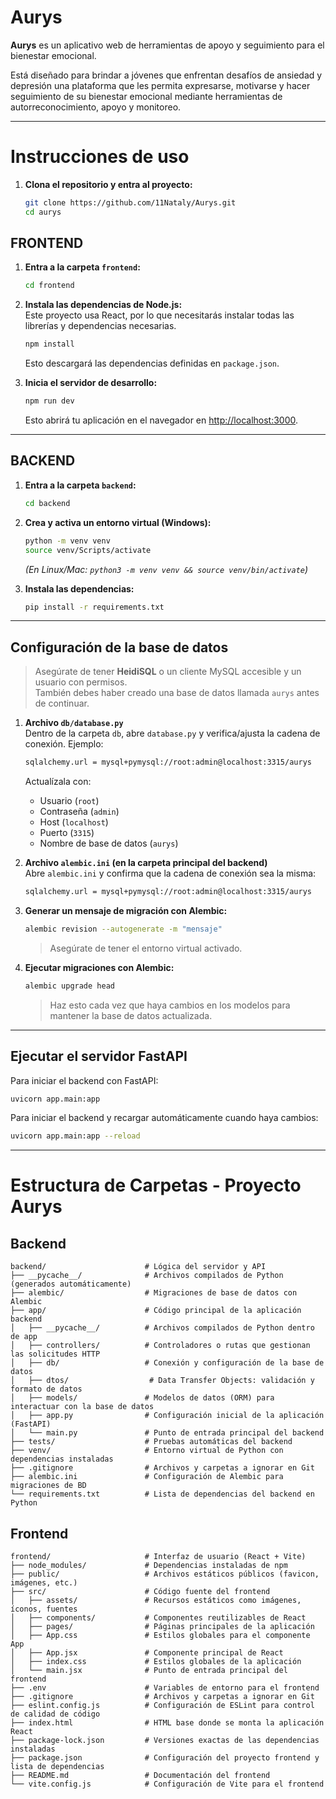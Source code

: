 # Aurys

**Aurys** es un aplicativo web de herramientas de apoyo y seguimiento para el bienestar emocional.

Está diseñado para brindar a jóvenes que enfrentan desafíos de ansiedad y depresión una plataforma que les permita expresarse, motivarse y hacer seguimiento de su bienestar emocional mediante herramientas de autorreconocimiento, apoyo y monitoreo.

---

# Instrucciones de uso 

1. **Clona el repositorio y entra al proyecto:**
   ```bash
   git clone https://github.com/11Nataly/Aurys.git
   cd aurys
   ```


## FRONTEND

1. **Entra a la carpeta `frontend`:**
   ```bash
   cd frontend
   ```

2. **Instala las dependencias de Node.js:**  
   Este proyecto usa React, por lo que necesitarás instalar todas las librerías y dependencias necesarias.
   ```bash
   npm install
   ```
   Esto descargará las dependencias definidas en `package.json`.

3. **Inicia el servidor de desarrollo:**
   ```bash
   npm run dev
   ```
   Esto abrirá tu aplicación en el navegador en [http://localhost:3000](http://localhost:3000).

---

## BACKEND

1. **Entra a la carpeta `backend`:**
   ```bash
   cd backend
   ```

2. **Crea y activa un entorno virtual (Windows):**
   ```bash
   python -m venv venv
   source venv/Scripts/activate
   ```
   *(En Linux/Mac: `python3 -m venv venv && source venv/bin/activate`)*

4. **Instala las dependencias:**
   ```bash
   pip install -r requirements.txt
   ```

---

## Configuración de la base de datos

> Asegúrate de tener **HeidiSQL** o un cliente MySQL accesible y un usuario con permisos.  
> También debes haber creado una base de datos llamada `aurys` antes de continuar.

1. **Archivo `db/database.py`**  
   Dentro de la carpeta `db`, abre `database.py` y verifica/ajusta la cadena de conexión. Ejemplo:
   ```bash
   sqlalchemy.url = mysql+pymysql://root:admin@localhost:3315/aurys
   ```
   Actualízala con:
   - Usuario (`root`)
   - Contraseña (`admin`)
   - Host (`localhost`)
   - Puerto (`3315`)
   - Nombre de base de datos (`aurys`)

2. **Archivo `alembic.ini` (en la carpeta principal del backend)**  
   Abre `alembic.ini` y confirma que la cadena de conexión sea la misma:
   ```bash
   sqlalchemy.url = mysql+pymysql://root:admin@localhost:3315/aurys
   ```

3. **Generar un mensaje de migración con Alembic:**
   ```bash
   alembic revision --autogenerate -m "mensaje"
   ```
   > Asegúrate de tener el entorno virtual activado.

4. **Ejecutar migraciones con Alembic:**
   ```bash
   alembic upgrade head
   ```
   > Haz esto cada vez que haya cambios en los modelos para mantener la base de datos actualizada.

---

## Ejecutar el servidor FastAPI

Para iniciar el backend con FastAPI:
```bash
uvicorn app.main:app
```

Para iniciar el backend y recargar automáticamente cuando haya cambios:
```bash
uvicorn app.main:app --reload
```


---

# Estructura de Carpetas - Proyecto Aurys

## Backend
```text
backend/                      # Lógica del servidor y API
├── __pycache__/              # Archivos compilados de Python (generados automáticamente)
├── alembic/                  # Migraciones de base de datos con Alembic
├── app/                      # Código principal de la aplicación backend
│   ├── __pycache__/          # Archivos compilados de Python dentro de app
│   ├── controllers/          # Controladores o rutas que gestionan las solicitudes HTTP
│   ├── db/                   # Conexión y configuración de la base de datos
│   ├── dtos/                  # Data Transfer Objects: validación y formato de datos
│   ├── models/               # Modelos de datos (ORM) para interactuar con la base de datos
│   ├── app.py                # Configuración inicial de la aplicación (FastAPI)
│   └── main.py               # Punto de entrada principal del backend
├── tests/                    # Pruebas automáticas del backend
├── venv/                     # Entorno virtual de Python con dependencias instaladas
├── .gitignore                # Archivos y carpetas a ignorar en Git
├── alembic.ini               # Configuración de Alembic para migraciones de BD
└── requirements.txt          # Lista de dependencias del backend en Python
```

## Frontend
```text
frontend/                     # Interfaz de usuario (React + Vite)
├── node_modules/             # Dependencias instaladas de npm
├── public/                   # Archivos estáticos públicos (favicon, imágenes, etc.)
├── src/                      # Código fuente del frontend
│   ├── assets/               # Recursos estáticos como imágenes, íconos, fuentes
│   ├── components/           # Componentes reutilizables de React
│   ├── pages/                # Páginas principales de la aplicación
│   ├── App.css               # Estilos globales para el componente App
│   ├── App.jsx               # Componente principal de React
│   ├── index.css             # Estilos globales de la aplicación
│   └── main.jsx              # Punto de entrada principal del frontend
├── .env                      # Variables de entorno para el frontend
├── .gitignore                # Archivos y carpetas a ignorar en Git
├── eslint.config.js          # Configuración de ESLint para control de calidad de código
├── index.html                # HTML base donde se monta la aplicación React
├── package-lock.json         # Versiones exactas de las dependencias instaladas
├── package.json              # Configuración del proyecto frontend y lista de dependencias
├── README.md                 # Documentación del frontend
└── vite.config.js            # Configuración de Vite para el frontend
```

